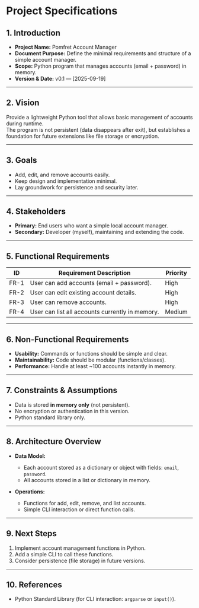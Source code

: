 # Project Specifications

## 1. Introduction
- **Project Name:** Pomfret Account Manager  
- **Document Purpose:** Define the minimal requirements and structure of a simple account manager.  
- **Scope:** Python program that manages accounts (email + password) in memory.  
- **Version & Date:** v0.1 — [2025-09-19]  

---

## 2. Vision
Provide a lightweight Python tool that allows basic management of accounts during runtime.  
The program is not persistent (data disappears after exit), but establishes a foundation for future extensions like file storage or encryption.  

---

## 3. Goals
- Add, edit, and remove accounts easily.  
- Keep design and implementation minimal.  
- Lay groundwork for persistence and security later.  

---

## 4. Stakeholders
- **Primary:** End users who want a simple local account manager.  
- **Secondary:** Developer (myself), maintaining and extending the code.  

---

## 5. Functional Requirements
| ID   | Requirement Description                          | Priority |
|------|--------------------------------------------------|----------|
| FR-1 | User can add accounts (email + password).        | High     |
| FR-2 | User can edit existing account details.          | High     |
| FR-3 | User can remove accounts.                        | High     |
| FR-4 | User can list all accounts currently in memory.  | Medium   |

---

## 6. Non-Functional Requirements
- **Usability:** Commands or functions should be simple and clear.  
- **Maintainability:** Code should be modular (functions/classes).  
- **Performance:** Handle at least ~100 accounts instantly in memory.  

---

## 7. Constraints & Assumptions
- Data is stored **in memory only** (not persistent).  
- No encryption or authentication in this version.  
- Python standard library only.  

---

## 8. Architecture Overview
- **Data Model:**  
  - Each account stored as a dictionary or object with fields: `email`, `password`.  
  - All accounts stored in a list or dictionary in memory.  

- **Operations:**  
  - Functions for add, edit, remove, and list accounts.  
  - Simple CLI interaction or direct function calls.  

---

## 9. Next Steps
1. Implement account management functions in Python.  
2. Add a simple CLI to call these functions.  
3. Consider persistence (file storage) in future versions.  

---

## 10. References
- Python Standard Library (for CLI interaction: `argparse` or `input()`).  
